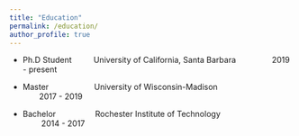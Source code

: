```yaml
---
title: "Education"
permalink: /education/
author_profile: true
---
```



* Ph.D Student &ensp;&ensp;&ensp;&ensp;&ensp;University of California, Santa Barbara&ensp;&ensp;&ensp;&ensp;&ensp;&ensp; &ensp; &ensp;2019 - present

* Master &ensp;&ensp;&ensp;&ensp;&ensp;&ensp;&ensp;&ensp;&ensp;&ensp;&ensp;University of Wisconsin-Madison&ensp;&ensp;&ensp;&ensp;&ensp; &ensp; &ensp; &ensp; &ensp; &ensp; &ensp; &ensp; &ensp; &ensp; &ensp; &ensp; &ensp;2017 - 2019

* Bachelor&ensp;&ensp;&ensp;&ensp;&ensp;&ensp;&ensp;&ensp;&ensp;&ensp;Rochester Institute of Technology&ensp;&ensp;&ensp;&ensp;&ensp;&ensp;&ensp;&ensp;&ensp;&ensp; &ensp; &ensp; &ensp; &ensp; &ensp; &ensp; &ensp; &ensp;  2014 - 2017


